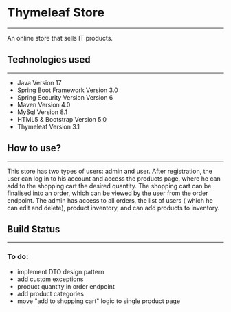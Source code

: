 # Thymeleaf Store
***
An online store that sells IT products.

## Technologies used
***
* Java Version 17
* Spring Boot Framework Version 3.0
* Spring Security Version Version 6
* Maven Version 4.0
* MySql Version 8.1
* HTML5 & Bootstrap Version 5.0
* Thymeleaf Version 3.1

## How to use?
***

This store has two types of users: admin and user.
After registration, the user can log in to his account and access the products page, where he can add to the shopping cart the desired quantity.
The shopping cart can be finalised into an order, which can be viewed by the user from the order endpoint.
The admin has access to all orders, the list of users ( which he can edit and delete), product inventory, and can add products to inventory.

## Build Status
***
### To do: 
* implement DTO design pattern
* add custom exceptions
* product quantity in order endpoint
* add product categories 
* move "add to shopping cart" logic to single product page




